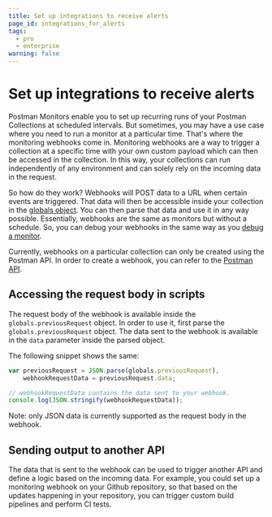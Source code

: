 ```yaml
---
title: Set up integrations to receive alerts
page_id: integrations_for_alerts
tags:
  - pro
  - enterprise
warning: false
---
```


# Set up integrations to receive alerts

Postman Monitors enable you to set up recurring runs of your Postman Collections at scheduled intervals. But sometimes, you may have a use case where you need to run a monitor at a particular time. That's where the monitoring webhooks come in. Monitoring webhooks are a way to trigger a collection at a specific time with your own custom payload which can then be accessed in the collection. In this way, your collections can run independently of any environment and can solely rely on the incoming data in the request.

So how do they work? Webhooks will POST data to a URL when certain events are triggered. That data will then be accessible inside your collection in the [globals object](/postman/environments_and_globals/manage_globals.md). You can then parse that data and use it in any way possible. Essentially, webhooks are the same as monitors but without a schedule. So, you can debug your webhooks in the same way as you [debug a monitor](/postman/monitors/troubleshooting_monitors.md).

Currently, webhooks on a particular collection can only be created using the Postman API. In order to create a webhook, you can refer to the [Postman API](/postman/postman_api/intro_api.md).

## Accessing the request body in scripts

The request body of the webhook is available inside the `globals.previousRequest` object. In order to use it, first parse the `globals.previousRequest` object. The data sent to the webhook is available in the `data` parameter inside the parsed object.

The following snippet shows the same:

```javascript
var previousRequest = JSON.parse(globals.previousRequest),
    webhookRequestData = previousRequest.data;

// webhookRequestData contains the data sent to your webhook.
console.log(JSON.stringify(webhookRequestData));
```

Note: only JSON data is currently supported as the request body in the webhook.

## Sending output to another API

The data that is sent to the webhook can be used to trigger another API and define a logic based on the incoming data. For example, you could set up a monitoring webhook on your Github repository, so that based on the updates happening in your repository, you can trigger custom build pipelines and perform CI tests.

